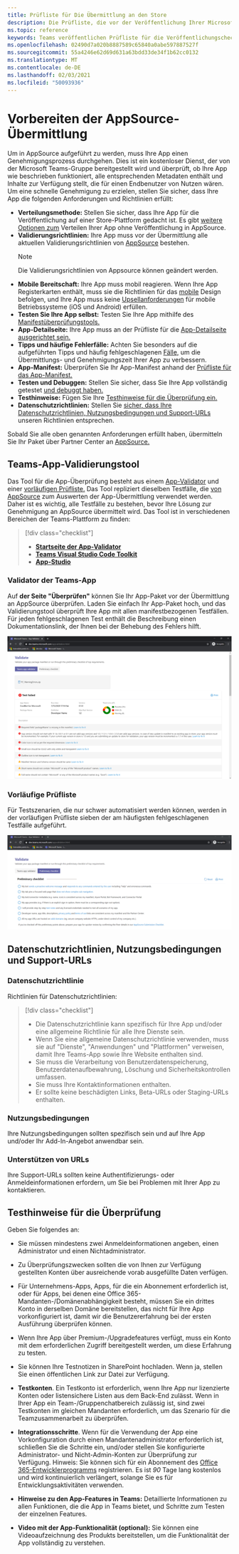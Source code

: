```yaml
---
title: Prüfliste für Die Übermittlung an den Store
description: Die Prüfliste, die vor der Veröffentlichung Ihrer Microsoft Teams-App in AppSource verwendet werden soll
ms.topic: reference
keywords: Teams veröffentlichen Prüfliste für die Veröffentlichungscheckliste für die Veröffentlichung von Teams-Apps– AppSource-Überprüfung
ms.openlocfilehash: 02490d7a020b8887589c65840a0abe597887527f
ms.sourcegitcommit: 55a4246e62d69d631a63bdd33de34f1b62cc0132
ms.translationtype: MT
ms.contentlocale: de-DE
ms.lasthandoff: 02/03/2021
ms.locfileid: "50093936"
---
```

# <a name="prepare-for-appsource-submission"></a>Vorbereiten der AppSource-Übermittlung  

Um in AppSource aufgeführt zu werden, muss Ihre App einen Genehmigungsprozess durchgehen. Dies ist ein kostenloser Dienst, der von der Microsoft Teams-Gruppe bereitgestellt wird und überprüft, ob Ihre App wie beschrieben funktioniert, alle entsprechenden Metadaten enthält und Inhalte zur Verfügung stellt, die für einen Endbenutzer von Nutzen wären. Um eine schnelle Genehmigung zu erzielen, stellen Sie sicher, dass Ihre App die folgenden Anforderungen und Richtlinien erfüllt:

* **Verteilungsmethode:** Stellen Sie sicher, dass Ihre App für die Veröffentlichung auf einer Store-Plattform gedacht ist. Es gibt [weitere Optionen zum](../../overview.md) Verteilen Ihrer App ohne Veröffentlichung in AppSource.
* **Validierungsrichtlinien:** Ihre App muss vor der Übermittlung alle aktuellen Validierungsrichtlinien von [AppSource](https://docs.microsoft.com/legal/marketplace/certification-policies#1140-teams) bestehen. 
  > [!NOTE] 
  > Die Validierungsrichtlinien von Appsource können geändert werden.
* **Mobile Bereitschaft:** Ihre App muss mobil reagieren. Wenn Ihre App Registerkarten enthält, muss sie die Richtlinien für das [mobile](~/tabs/design/tabs-mobile.md) Design befolgen, und Ihre App muss keine [Upsellanforderungen](~/concepts/deploy-and-publish/appsource/prepare/frequently-failed-cases.md#-mobile-responsiveness-no-direct-upsell-or-payment) für mobile Betriebssysteme (iOS und Android) erfüllen.
* **Testen Sie Ihre App selbst:** Testen Sie Ihre App mithilfe des [Manifestüberprüfungstools.](#teams-app-validation-tool)
* **App-Detailseite:** Ihre App muss an der Prüfliste für die [App-Detailseite ausgerichtet sein.](detail-page-checklist.md)
* **Tipps und häufige Fehlerfälle:** Achten Sie besonders auf die aufgeführten Tipps und häufig fehlgeschlagenen [Fälle,](frequently-failed-cases.md)  um die Übermittlungs- und Genehmigungszeit Ihrer App zu verbessern.
* **App-Manifest:** Überprüfen Sie Ihr App-Manifest anhand der [Prüfliste für das App-Manifest.](app-manifest-checklist.md)
* **Testen und Debuggen:** Stellen Sie sicher, dass Sie Ihre App vollständig getestet [und debuggt haben.](../../../build-and-test/debug.md)
* **Testhinweise:** Fügen Sie Ihre [Testhinweise für die Überprüfung ein.](#test-notes-for-validation)
* **Datenschutzrichtlinien:** Stellen Sie [sicher, dass Ihre Datenschutzrichtlinien, Nutzungsbedingungen und Support-URLs](#privacy-policy-terms-of-use-and-support-urls) unseren Richtlinien entsprechen.

Sobald Sie alle oben genannten Anforderungen erfüllt haben, übermitteln Sie Ihr Paket über Partner Center an [AppSource.](/office/dev/store/use-partner-center-to-submit-to-appsource)

## <a name="teams-app-validation-tool"></a>Teams-App-Validierungstool

Das Tool für die App-Überprüfung besteht aus einem [App-Validator](#teams-app-validator) und einer [vorläufigen Prüfliste.](#preliminary-checklist) Das Tool repliziert dieselben Testfälle, die [von AppSource](/office/dev/store/submit-to-appsource-via-partner-center) zum Auswerten der App-Übermittlung verwendet werden. Daher ist es wichtig, alle Testfälle zu bestehen, bevor Ihre Lösung zur Genehmigung an AppSource übermittelt wird. Das Tool ist in verschiedenen Bereichen der Teams-Plattform zu finden:

> [!div class="checklist"]
>
> * [**Startseite der App-Validator**](https://dev.teams.microsoft.com/appvalidation.html)
> * [**Teams Visual Studio Code Toolkit**](/toolkit/visual-studio-code-overview.md)
> * [**App-Studio**](../../../build-and-test/app-studio-overview.md)

### <a name="teams-app-validator"></a>Validator der Teams-App

Auf **der Seite "Überprüfen"** können Sie Ihr App-Paket vor der Übermittlung an AppSource überprüfen. Laden Sie einfach Ihr App-Paket hoch, und das Validierungstool überprüft Ihre App mit allen manifestbezogenen Testfällen. Für jeden fehlgeschlagenen Test enthält die Beschreibung einen Dokumentationslink, der Ihnen bei der Behebung des Fehlers hilft.

![Überprüfungstool](../../../../assets/images/validation-tool/validator.png)

### <a name="preliminary-checklist"></a>Vorläufige Prüfliste

Für Testszenarien, die nur schwer automatisiert werden können, werden in der vorläufigen Prüfliste sieben der am häufigsten fehlgeschlagenen Testfälle aufgeführt.

![Vorläufige Prüfliste](../../../../assets/images/validation-tool/preliminary-checklist.png)

## <a name="privacy-policy-terms-of-use-and-support-urls"></a>Datenschutzrichtlinien, Nutzungsbedingungen und Support-URLs

### <a name="privacy-policy"></a>Datenschutzrichtlinie

Richtlinien für Datenschutzrichtlinien:

> [!div class="checklist"]
>
> * Die Datenschutzrichtlinie kann spezifisch für Ihre App und/oder eine allgemeine Richtlinie für alle Ihre Dienste sein.
> * Wenn Sie eine allgemeine Datenschutzrichtlinie verwenden, muss sie auf "Dienste", "Anwendungen" und "Plattformen" verweisen, damit Ihre Teams-App sowie Ihre Website enthalten sind.
> * Sie muss die Verarbeitung von Benutzerdatenspeicherung, Benutzerdatenaufbewahrung, Löschung und Sicherheitskontrollen umfassen.
> * Sie muss Ihre Kontaktinformationen enthalten.
> * Er sollte keine beschädigten Links, Beta-URLs oder Staging-URLs enthalten.

### <a name="terms-of-use"></a>Nutzungsbedingungen

Ihre Nutzungsbedingungen sollten spezifisch sein und auf Ihre App und/oder Ihr Add-In-Angebot anwendbar sein.

### <a name="support-urls"></a>Unterstützen von URLs

Ihre Support-URLs sollten keine Authentifizierungs- oder Anmeldeinformationen erfordern, um Sie bei Problemen mit Ihrer App zu kontaktieren.

## <a name="test-notes-for-validation"></a>Testhinweise für die Überprüfung

Geben Sie folgendes an:

* Sie müssen mindestens zwei Anmeldeinformationen angeben, einen Administrator und einen Nichtadministrator.

* Zu Überprüfungszwecken sollten die von Ihnen zur Verfügung gestellten Konten über ausreichende vorab ausgefüllte Daten verfügen.

* Für Unternehmens-Apps, Apps, für die ein Abonnement erforderlich ist, oder für Apps, bei denen eine Office 365-Mandanten-/Domänenabhängigkeit besteht, müssen Sie ein drittes Konto in derselben Domäne bereitstellen, das nicht für Ihre App vorkonfiguriert ist, damit wir die Benutzererfahrung bei der ersten Ausführung überprüfen können.

* Wenn Ihre App über Premium-/Upgradefeatures verfügt, muss ein Konto mit dem erforderlichen Zugriff bereitgestellt werden, um diese Erfahrung zu testen.

* Sie können Ihre Testnotizen in SharePoint hochladen. Wenn ja, stellen Sie einen öffentlichen Link zur Datei zur Verfügung.

* **Testkonten**. Ein Testkonto ist erforderlich, wenn Ihre App nur lizenzierte Konten oder listensichere Listen aus dem Back-End zulässt. Wenn in Ihrer App ein Team-/Gruppenchatbereich zulässig ist, sind zwei Testkonten im gleichen Mandanten erforderlich, um das Szenario für die Teamzusammenarbeit zu überprüfen.

* **Integrationsschritte**. Wenn für die Verwendung der App eine Vorkonfiguration durch einen Mandantenadministrator erforderlich ist, schließen Sie die Schritte ein, und/oder stellen Sie konfigurierte Administrator- und Nicht-Admin-Konten zur Überprüfung zur Verfügung. Hinweis: Sie können sich für ein Abonnement des [Office 365-Entwicklerprogramms](https://developer.microsoft.com/microsoft-365/dev-program) registrieren. Es ist *90* Tage lang kostenlos und wird kontinuierlich verlängert, solange Sie es für Entwicklungsaktivitäten verwenden.

* **Hinweise zu den App-Features in Teams:** Detaillierte Informationen zu allen Funktionen, die die App in Teams bietet, und Schritte zum Testen der einzelnen Features.

* **Video mit der App-Funktionalität (optional):** Sie können eine Videoaufzeichnung des Produkts bereitstellen, um die Funktionalität der App vollständig zu verstehen.

